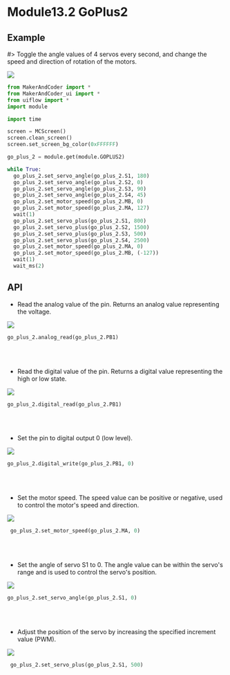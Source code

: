 # Module13.2 GoPlus2

## Example

#> Toggle the angle values of 4 servos every second, and change the speed and direction of rotation of the motors.

<img class="blockly_svg" src="https://makerandcoder.com/MCLab/blockly/modules/goplus2/uiflow_block_go_plus2_demo.svg">

```python
from MakerAndCoder import *
from MakerAndCoder_ui import *
from uiflow import *
import module

import time

screen = MCScreen()
screen.clean_screen()
screen.set_screen_bg_color(0xFFFFFF)

go_plus_2 = module.get(module.GOPLUS2)

while True:
  go_plus_2.set_servo_angle(go_plus_2.S1, 180)
  go_plus_2.set_servo_angle(go_plus_2.S2, 0)
  go_plus_2.set_servo_angle(go_plus_2.S3, 90)
  go_plus_2.set_servo_angle(go_plus_2.S4, 45)
  go_plus_2.set_motor_speed(go_plus_2.MB, 0)
  go_plus_2.set_motor_speed(go_plus_2.MA, 127)
  wait(1)
  go_plus_2.set_servo_plus(go_plus_2.S1, 800)
  go_plus_2.set_servo_plus(go_plus_2.S2, 1500)
  go_plus_2.set_servo_plus(go_plus_2.S3, 500)
  go_plus_2.set_servo_plus(go_plus_2.S4, 2500)
  go_plus_2.set_motor_speed(go_plus_2.MA, 0)
  go_plus_2.set_motor_speed(go_plus_2.MB, (-127))
  wait(1)
  wait_ms(2)
```

## API
- Read the analog value of the pin. Returns an analog value representing the voltage.
<img class="blockly_svg" src="https://makerandcoder.com/MCLab/blockly/modules/goplus2/uiflow_block_go_plus2_analog_read.svg">

```python
go_plus_2.analog_read(go_plus_2.PB1)
```

<br><br>
- Read the digital value of the pin. Returns a digital value representing the high or low state.
<img class="blockly_svg" src="https://makerandcoder.com/MCLab/blockly/modules/goplus2/uiflow_block_go_plus2_digital_read.svg">

```python
go_plus_2.digital_read(go_plus_2.PB1)
```

<br><br>
- Set the pin to digital output 0 (low level).
<img class="blockly_svg" src="https://makerandcoder.com/MCLab/blockly/modules/goplus2/uiflow_block_go_plus2_digital_write.svg">

```python
go_plus_2.digital_write(go_plus_2.PB1, 0)
```

<br><br>
- Set the motor speed. The speed value can be positive or negative, used to control the motor's speed and direction.
<img class="blockly_svg" src="https://makerandcoder.com/MCLab/blockly/modules/goplus2/uiflow_block_go_plus2_set_motor_speed.svg">

```python
 go_plus_2.set_motor_speed(go_plus_2.MA, 0)
```

<br><br>
- Set the angle of servo S1 to 0. The angle value can be within the servo's range and is used to control the servo's position.
<img class="blockly_svg" src="https://makerandcoder.com/MCLab/blockly/modules/goplus2/uiflow_block_go_plus2_set_servo_angle.svg">

```python
go_plus_2.set_servo_angle(go_plus_2.S1, 0)
```

<br><br>
- Adjust the position of the servo by increasing the specified increment value (PWM).
<img class="blockly_svg" src="https://makerandcoder.com/MCLab/blockly/modules/goplus2/uiflow_block_go_plus2_set_servo_plus.svg">

```python
 go_plus_2.set_servo_plus(go_plus_2.S1, 500)
```

